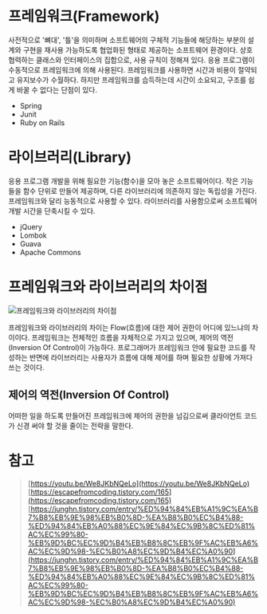 # 프레임워크(Framework)

사전적으로 '뼈대', '틀'을 의미하며 소프트웨어의 구체적 기능들에 해당하는 부분의 설계와 구현을 재사용 가능하도록 협업화된 형태로 제공하는 소프트웨어 환경이다. 상호 협력하는 클래스와 인터페이스의 집합으로, 사용 규칙이 정해져 있다. 응용 프로그램이 수동적으로 프레임워크에 의해 사용된다. 프레임워크를 사용하면 시간과 비용이 절약되고 유지보수가 수월하다. 하지만 프레임워크를 습득하는데 시간이 소요되고, 구조를 쉽게 바꿀 수 없다는 단점이 있다.

- Spring
- Junit
- Ruby on Rails

# 라이브러리(Library)

응용 프로그램 개발을 위해 필요한 기능(함수)을 모아 놓은 소프트웨어이다. 작은 기능들을 함수 단위로 만들어 제공하며, 다른 라이브러리에 의존하지 않는 독립성을 가진다. 프레임워크와 달리 능동적으로 사용할 수 있다. 라이브러리를 사용함으로써 소프트웨어 개발 시간을 단축시킬 수 있다.

- jQuery
- Lombok
- Guava
- Apache Commons

# 프레임워크와 라이브러리의 차이점

![프레임워크와 라이브러리의 차이점](https://media.vlpt.us/images/tjdud0123/post/cf64f995-0315-442a-928e-0c3a2a68d64b/framework-vs-library.png "프레임워크와 라이브러리의 차이점")

프레임워크와 라이브러리의 차이는 Flow(흐름)에 대한 제어 권한이 어디에 있느냐의 차이이다. 프레임워크는 전체적인 흐름을 자체적으로 가지고 있으며, 제어의 역전(Inversion Of Control)이 가능하다. 프로그래머가 프레임워크 안에 필요한 코드를 작성하는 반면에 라이브러리는 사용자가 흐름에 대해 제어를 하며 필요한 상황에 가져다 쓰는 것이다.

## 제어의 역전(Inversion Of Control)

어떠한 일을 하도록 만들어진 프레임워크에 제어의 권한을 넘김으로써 클라이언트 코드가 신경 써야 할 것을 줄이는 전략을 말한다.

# 참고

> [https://youtu.be/We8JKbNQeLo](https://youtu.be/We8JKbNQeLo)  
> [https://escapefromcoding.tistory.com/165](https://escapefromcoding.tistory.com/165)  
> [https://junghn.tistory.com/entry/%ED%94%84%EB%A1%9C%EA%B7%B8%EB%9E%98%EB%B0%8D-%EA%B8%B0%EC%B4%88-%ED%94%84%EB%A0%88%EC%9E%84%EC%9B%8C%ED%81%AC%EC%99%80-%EB%9D%BC%EC%9D%B4%EB%B8%8C%EB%9F%AC%EB%A6%AC%EC%9D%98-%EC%B0%A8%EC%9D%B4%EC%A0%90](https://junghn.tistory.com/entry/%ED%94%84%EB%A1%9C%EA%B7%B8%EB%9E%98%EB%B0%8D-%EA%B8%B0%EC%B4%88-%ED%94%84%EB%A0%88%EC%9E%84%EC%9B%8C%ED%81%AC%EC%99%80-%EB%9D%BC%EC%9D%B4%EB%B8%8C%EB%9F%AC%EB%A6%AC%EC%9D%98-%EC%B0%A8%EC%9D%B4%EC%A0%90)
